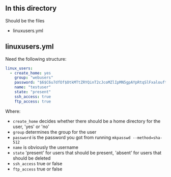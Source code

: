 ## In this directory
Should be the files

- linuxusers.yml

## linuxusers.yml
Need the following structure:
```yaml
linux_users: 
  - create_home: yes
    group: "webusers"
    password: "$6$C6u7dfOf$OtkMTtZRYQinT2cJcoMZlIpMN5gpAYpRtqSlFxalouftyEhXQKICZhGCgiVD8I3drPX7bhli9WhwmDHDP4.H91"
    name: "testuser"
    state: "present"
    ssh_access: true
    ftp_access: true
```
Where:

- `create_home` decides whether there should be a home directory for the user, 'yes' or 'no'
- `group` determines the group for the user
- `password` is the password you got from running `mkpasswd --method=sha-512`
- `name` is obviously the username
- `state` 'present' for users that should be present, 'absent' for users that should be deleted
- `ssh_access` true or false
- `ftp_access` true or false